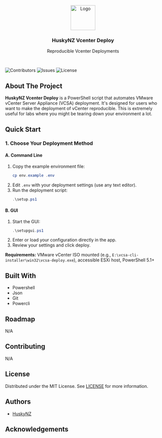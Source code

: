 <br/>
<p align="center">
  <a href="https://github.com/huskynz/vcenter-deploy">
    <img src="https://serv.hnz.li/logo/default.png" alt="Logo" width="80" height="80">
  </a>

  <h3 align="center">HuskyNZ Vcenter Deploy</h3>
  <p align="center">Reproducible Vcenter Deployments</p>
  <br>

</p>

![Contributors](https://img.shields.io/github/contributors/HuskyNZ/vcenter-deploy?color=dark-green) ![Issues](https://img.shields.io/github/issues/HuskyNZ/vcenter-deploy) ![License](https://img.shields.io/github/license/HuskyNZ/vcenter-deploy)

## About The Project

**HuskyNZ Vcenter Deploy** is a PowerShell script that automates VMware vCenter Server Appliance (VCSA) deployment. It's designed for users who want to make the deployment of vCenter reproducible. This is extremely useful for labs where you might be tearing down your environment a lot.

## Quick Start

### 1. Choose Your Deployment Method

#### **A. Command Line**

1. Copy the example environment file:
    ```powershell
    cp env.example .env
    ```
2. Edit `.env` with your deployment settings (use any text editor).
3. Run the deployment script:
    ```powershell
    .\setup.ps1
    ```

#### **B. GUI**

1. Start the GUI:
    ```powershell
    .\setupgui.ps1
    ```
2. Enter or load your configuration directly in the app.
3. Review your settings and click deploy.

**Requirements:** VMware vCenter ISO mounted (e.g., `E:\vcsa-cli-installer\win32\vcsa-deploy.exe`), accessible ESXi host, PowerShell 5.1+

## Built With

- Powershell
- Json
- Git
- Powercli

## Roadmap
N/A

## Contributing

N/A

## License

Distributed under the MIT License. See [LICENSE](https://github.com/huskynz/template/blob/master/LICENSE) for more information.

## Authors

- [HuskyNZ](https://www.husky.nz)

## Acknowledgements